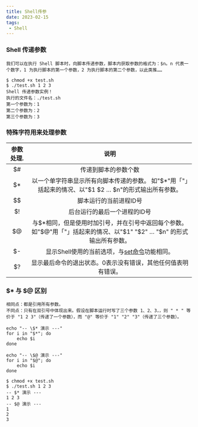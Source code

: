 ```yaml
---
title: Shell传参
date: 2023-02-15
tags:
 - Shell
---
```


### Shell 传递参数

```shell
我们可以在执行 Shell 脚本时，向脚本传递参数，脚本内获取参数的格式为：$n。n 代表一个数字，1 为执行脚本的第一个参数，2 为执行脚本的第二个参数，以此类推……

$ chmod +x test.sh 
$ ./test.sh 1 2 3
Shell 传递参数实例！
执行的文件名：./test.sh
第一个参数为：1
第二个参数为：2
第三个参数为：3
```

### 特殊字符用来处理参数

| 参数处理. | 说明      |
| :--: | :--: |
|     $#       | 传递到脚本的参数个数     |
|     $*       | 以一个单字符串显示所有向脚本传递的参数。 如"$*"用「"」括起来的情况、以"$1 $2 … $n"的形式输出所有参数。      |
|      $$       | 脚本运行的当前进程ID号     |
|     $!       | 后台运行的最后一个进程的ID号     |
|      $@       | 与$*相同，但是使用时加引号，并在引号中返回每个参数。 如"$@"用「"」括起来的情况、以"$1" "$2" … "$n" 的形式输出所有参数。     |
|      $-       | 显示Shell使用的当前选项，与[set命令](https://www.runoob.com/linux/linux-comm-set.html)功能相同。      |
|      $?       | 显示最后命令的退出状态。0表示没有错误，其他任何值表明有错误。     |

### $* 与 $@ 区别

```shell
相同点：都是引用所有参数。
不同点：只有在双引号中体现出来。假设在脚本运行时写了三个参数 1、2、3，，则 " * " 等价于 "1 2 3"（传递了一个参数），而 "@" 等价于 "1" "2" "3"（传递了三个参数）。

echo "-- \$* 演示 ---"
for i in "$*"; do
    echo $i
done

echo "-- \$@ 演示 ---"
for i in "$@"; do
    echo $i
done

$ chmod +x test.sh 
$ ./test.sh 1 2 3
-- $* 演示 ---
1 2 3
-- $@ 演示 ---
1
2
3
```

